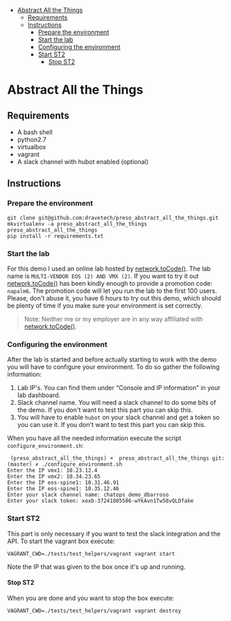 <!-- TOC depthFrom:1 depthTo:6 withLinks:1 updateOnSave:1 orderedList:0 -->

- [Abstract All the Things](#abstract-all-the-things)
	- [Requirements](#requirements)
	- [Instructions](#instructions)
		- [Prepare the environment](#prepare-the-environment)
		- [Start the lab](#start-the-lab)
		- [Configuring the environment](#configuring-the-environment)
		- [Start ST2](#start-st2)
			- [Stop ST2](#stop-st2)

<!-- /TOC -->

# Abstract All the Things

## Requirements

* A bash shell
* python2.7
* virtualbox
* vagrant
* A slack channel with hubot enabled (optional)

## Instructions

### Prepare the environment

```
git clone git@github.com:dravetech/preso_abstract_all_the_things.git
mkvirtualenv -a preso_abstract_all_the_things preso_abstract_all_the_things
pip install -r requirements.txt
```

### Start the lab

For this demo I used an online lab hosted by [network.toCode()](https://labs.networktocode.com/). The lab name is `MULTI-VENDOR EOS (2) AND VMX (2)`. If you want to try it out [network.toCode()](http://networktocode.com/) has been kindly enough to provide a promotion code: `napalm6`. The promotion code will let you run the lab to the first 100 users. Please, don't abuse it, you have 6 hours to try out this demo, which should be plenty of time if you make sure your environment is set correctly.


> Note: Neither me or my employer are in any way affiliated with [network.toCode()](http://networktocode.com/).

### Configuring the environment

After the lab is started and before actually starting to work with the demo you will have to configure your environment. To do so gather the following information:

 1. Lab IP's. You can find them under "Console and IP information" in your lab dashboard.
 1. Slack channel name. You will need a slack channel to do some bits of the demo. If you don't want to test this part you can skip this.
 1. You will have to enable `hubot` on your slack channel and get a token so you can use it. If you don't want to test this part you can skip this.

 When you have all the needed information execute the script `configure_environment.sh`:

```
 (preso_abstract_all_the_things) ➜  preso_abstract_all_the_things git:(master) ✗ ./configure_environment.sh
Enter the IP vmx1: 10.23.12.4
Enter the IP vmx2: 10.34.23.65
Enter the IP eos-spine1: 10.31.46.91
Enter the IP eos-spine1: 10.35.12.46
Enter your slack channel name: chatops_demo_dbarroso
Enter your slack token: xoxb-37241085586-wYkAvn1Tw58vQLDfake
```

### Start ST2

This part is only necessary if you want to test the slack integration and the API. To start the vagrant box execute:

```
VAGRANT_CWD=./tests/test_helpers/vagrant vagrant start
```

Note the IP that was given to the box once it's up and running.

#### Stop ST2

When you are done and you want to stop the box execute:

```
VAGRANT_CWD=./tests/test_helpers/vagrant vagrant destroy
```
